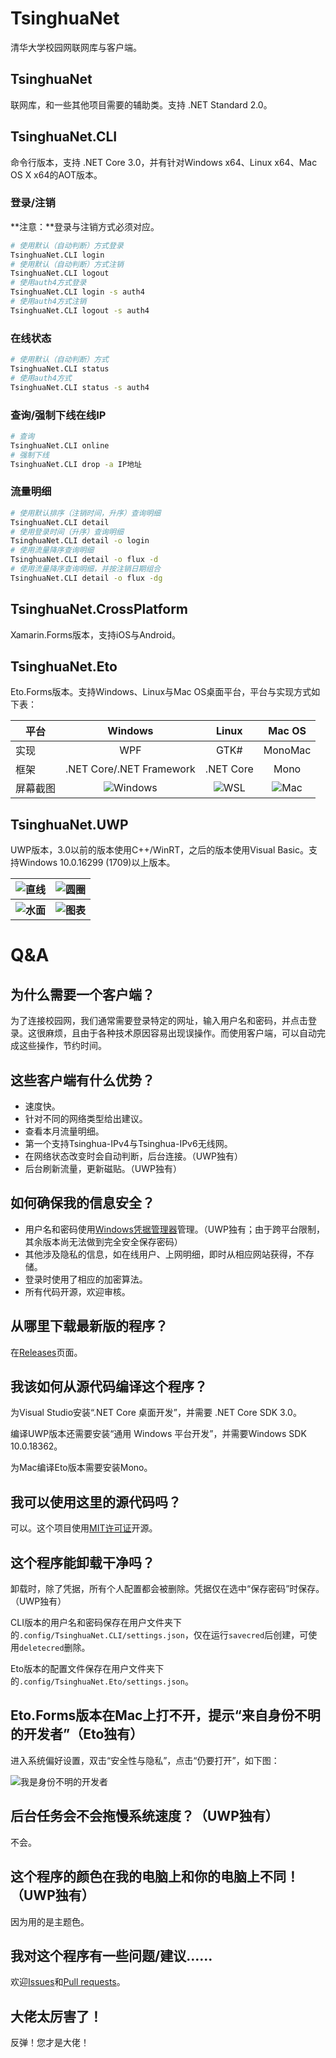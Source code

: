 # TsinghuaNet
清华大学校园网联网库与客户端。

## TsinghuaNet
联网库，和一些其他项目需要的辅助类。支持 .NET Standard 2.0。

## TsinghuaNet.CLI
命令行版本，支持 .NET Core 3.0，并有针对Windows x64、Linux x64、Mac OS X x64的AOT版本。
### 登录/注销
**注意：**登录与注销方式必须对应。
``` bash
# 使用默认（自动判断）方式登录
TsinghuaNet.CLI login
# 使用默认（自动判断）方式注销
TsinghuaNet.CLI logout
# 使用auth4方式登录
TsinghuaNet.CLI login -s auth4
# 使用auth4方式注销
TsinghuaNet.CLI logout -s auth4
```
### 在线状态
``` bash
# 使用默认（自动判断）方式
TsinghuaNet.CLI status
# 使用auth4方式
TsinghuaNet.CLI status -s auth4
```
### 查询/强制下线在线IP
``` bash
# 查询
TsinghuaNet.CLI online
# 强制下线
TsinghuaNet.CLI drop -a IP地址
```
### 流量明细
``` bash
# 使用默认排序（注销时间，升序）查询明细
TsinghuaNet.CLI detail
# 使用登录时间（升序）查询明细
TsinghuaNet.CLI detail -o login
# 使用流量降序查询明细
TsinghuaNet.CLI detail -o flux -d
# 使用流量降序查询明细，并按注销日期组合
TsinghuaNet.CLI detail -o flux -dg
```

## TsinghuaNet.CrossPlatform
Xamarin.Forms版本，支持iOS与Android。

## TsinghuaNet.Eto
Eto.Forms版本。支持Windows、Linux与Mac OS桌面平台，平台与实现方式如下表：

|平台|Windows|Linux|Mac OS|
|-|:-:|:-:|:-:|
|实现|WPF|GTK#|MonoMac|
|框架|.NET Core/.NET Framework|.NET Core|Mono|
|屏幕截图|![Windows](./Screenshots/Eto.Windows.png)|![WSL](./Screenshots/Eto.WSL.png)|![Mac](./Screenshots/Eto.Mac.png)|

## TsinghuaNet.UWP
UWP版本，3.0以前的版本使用C++/WinRT，之后的版本使用Visual Basic。支持Windows 10.0.16299 (1709)以上版本。

<table>
    <tr>
        <th><img alt="直线" src="./Screenshots/Uwp.Line.png"/></th>
        <th><img alt="圆圈" src="./Screenshots/Uwp.Ring.png"/></th>
    </tr>
    <tr>
        <th><img alt="水面" src="./Screenshots/Uwp.Water.png"/></th>
        <th><img alt="图表" src="./Screenshots/Uwp.Graph.png"/></th>
    </tr>
</table>

# Q&A
## 为什么需要一个客户端？
为了连接校园网，我们通常需要登录特定的网址，输入用户名和密码，并点击登录。这很麻烦，且由于各种技术原因容易出现误操作。而使用客户端，可以自动完成这些操作，节约时间。
## 这些客户端有什么优势？
* 速度快。
* 针对不同的网络类型给出建议。
* 查看本月流量明细。
* 第一个支持Tsinghua-IPv4与Tsinghua-IPv6无线网。
* 在网络状态改变时会自动判断，后台连接。（UWP独有）
* 后台刷新流量，更新磁贴。（UWP独有）
## 如何确保我的信息安全？
* 用户名和密码使用[Windows凭据管理器](https://support.microsoft.com/zh-cn/help/4026814/windows-accessing-credential-manager)管理。（UWP独有；由于跨平台限制，其余版本尚无法做到完全安全保存密码）
* 其他涉及隐私的信息，如在线用户、上网明细，即时从相应网站获得，不存储。
* 登录时使用了相应的加密算法。
* 所有代码开源，欢迎审核。
## 从哪里下载最新版的程序？
在[Releases](https://github.com/Berrysoft/TsinghuaNet/releases)页面。
## 我该如何从源代码编译这个程序？
为Visual Studio安装“.NET Core 桌面开发”，并需要 .NET Core SDK 3.0。

编译UWP版本还需要安装“通用 Windows 平台开发”，并需要Windows SDK 10.0.18362。

为Mac编译Eto版本需要安装Mono。
## 我可以使用这里的源代码吗？
可以。这个项目使用[MIT许可证](./LICENSE)开源。
## 这个程序能卸载干净吗？
卸载时，除了凭据，所有个人配置都会被删除。凭据仅在选中“保存密码”时保存。（UWP独有）

CLI版本的用户名和密码保存在用户文件夹下的`.config/TsinghuaNet.CLI/settings.json`，仅在运行`savecred`后创建，可使用`deletecred`删除。

Eto版本的配置文件保存在用户文件夹下的`.config/TsinghuaNet.Eto/settings.json`。
## Eto.Forms版本在Mac上打不开，提示“来自身份不明的开发者”（Eto独有）
进入系统偏好设置，双击“安全性与隐私”，点击“仍要打开”，如下图：

![我是身份不明的开发者](./Screenshots/Eto.MacSecurity.png)
## 后台任务会不会拖慢系统速度？（UWP独有）
不会。
## 这个程序的颜色在我的电脑上和你的电脑上不同！（UWP独有）
因为用的是主题色。
## 我对这个程序有一些问题/建议……
欢迎[Issues](https://github.com/Berrysoft/TsinghuaNet/issues)和[Pull requests](https://github.com/Berrysoft/TsinghuaNet/pulls)。
## 大佬太厉害了！
反弹！您才是大佬！

